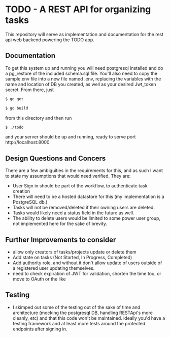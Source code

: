 # TODO - A REST API for organizing tasks

This repository will serve as implementation and documentation for the rest api web backend powering the TODO app.


## Documentation

To get this system up and running you will need postgresql installed and do a pg_restore of the included schema.sql file.  You'll also need to copy the sample.env file into a new file named .env, replacing the variables with the name and location of DB you created, as well as your desired Jwt_token secret.  From there, just 
```bash 
$ go get
```
```bash
$ go build
``` 

from this directory and then run 
```bash
$ ./todo
```

and your server should be up and running, ready to serve port http://localhost:8000

## Design Questions and Concers

There are a few ambiguities in the requirements for this, and as such I want to state my assumptions that would need verified.  They are:
* User Sign in should be part of the workflow, to authenticate task creation
* There will need to be a hosted datastore for this (my implementation is a PostgreSQL db.)
* Tasks will not be removed/deleted if their owning users are deleted. 
* Tasks would likely need a status field in the future as well. 
* The ability to delete users would be limited to some power user group, not implemented here for the sake of brevity. 


## Further Improvements to consider

* allow only creators of tasks/projects update or delete them
* Add state on tasks (Not Started, In Progress, Completed)
* Add authority role, and without it don't allow update of users outside of a registered user updating themselves. 
* need to check expiration of JWT for validation, shorten the time too, or move to OAuth or the like

## Testing
* I skimped out some of the testing out of the sake of time and architecture (mocking the postgresql DB, handling RESTApi's more cleanly, etc) and that this code won't be maintained.  ideally you'd have a testing framework and at least more tests around the protected endpoints after signing in. 
